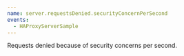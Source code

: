 ```yaml
---
name: server.requestsDenied.securityConcernPerSecond
events:
  - HAProxyServerSample
---
```


Requests denied because of security concerns per second.